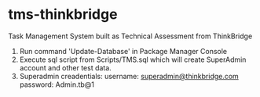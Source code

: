 # tms-thinkbridge
Task Management System built as Technical Assessment from ThinkBridge


1. Run command 'Update-Database' in Package Manager Console
2. Execute sql script from Scripts/TMS.sql which will create SuperAdmin account and other test data.
3. Superadmin creadentials:
	username: superadmin@thinkbridge.com
	password: Admin.tb@1
	
